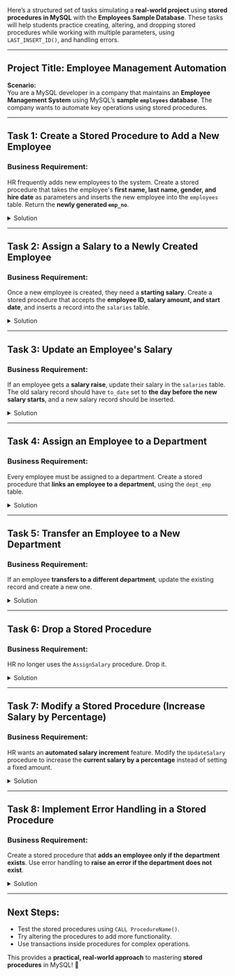 Here’s a structured set of tasks simulating a **real-world project** using **stored procedures in MySQL** with the **Employees Sample Database**. These tasks will help students practice creating, altering, and dropping stored procedures while working with multiple parameters, using `LAST_INSERT_ID()`, and handling errors.

---

## **Project Title: Employee Management Automation**
**Scenario:**  
You are a MySQL developer in a company that maintains an **Employee Management System** using MySQL’s **sample `employees` database**. The company wants to automate key operations using stored procedures.

---

## **Task 1: Create a Stored Procedure to Add a New Employee**
### **Business Requirement:**  
HR frequently adds new employees to the system. Create a stored procedure that takes the employee's **first name, last name, gender, and hire date** as parameters and inserts the new employee into the `employees` table. Return the **newly generated `emp_no`**.

<details>
<summary>Solution</summary>

```sql
DELIMITER //

CREATE PROCEDURE AddEmployee(
    IN p_first_name VARCHAR(14),
    IN p_last_name VARCHAR(16),
    IN p_gender ENUM('M', 'F'),
    IN p_hire_date DATE,
    OUT p_emp_no INT
)
BEGIN
    INSERT INTO employees (birth_date, first_name, last_name, gender, hire_date)
    VALUES (DATE_SUB(CURDATE(), INTERVAL FLOOR(RAND() * 40 + 20) YEAR), p_first_name, p_last_name, p_gender, p_hire_date);

    SET p_emp_no = LAST_INSERT_ID();
END //

DELIMITER ;
```

</details>

---

## **Task 2: Assign a Salary to a Newly Created Employee**
### **Business Requirement:**  
Once a new employee is created, they need a **starting salary**. Create a stored procedure that accepts the **employee ID, salary amount, and start date**, and inserts a record into the `salaries` table.

<details>
<summary>Solution</summary>

```sql
DELIMITER //

CREATE PROCEDURE AssignSalary(
    IN p_emp_no INT,
    IN p_salary INT,
    IN p_from_date DATE
)
BEGIN
    INSERT INTO salaries (emp_no, salary, from_date, to_date)
    VALUES (p_emp_no, p_salary, p_from_date, '9999-01-01');
END //

DELIMITER ;
```

</details>

---

## **Task 3: Update an Employee's Salary**
### **Business Requirement:**  
If an employee gets a **salary raise**, update their salary in the `salaries` table. The old salary record should have `to_date` set to **the day before the new salary starts**, and a new salary record should be inserted.

<details>
<summary>Solution</summary>

```sql
DELIMITER //

CREATE PROCEDURE UpdateSalary(
    IN p_emp_no INT,
    IN p_new_salary INT,
    IN p_effective_date DATE
)
BEGIN
    -- Update current salary record
    UPDATE salaries
    SET to_date = DATE_SUB(p_effective_date, INTERVAL 1 DAY)
    WHERE emp_no = p_emp_no AND to_date = '9999-01-01';

    -- Insert new salary record
    INSERT INTO salaries (emp_no, salary, from_date, to_date)
    VALUES (p_emp_no, p_new_salary, p_effective_date, '9999-01-01');
END //

DELIMITER ;
```

</details>

---

## **Task 4: Assign an Employee to a Department**
### **Business Requirement:**  
Every employee must be assigned to a department. Create a stored procedure that **links an employee to a department**, using the `dept_emp` table.

<details>
<summary>Solution</summary>

```sql
DELIMITER //

CREATE PROCEDURE AssignDepartment(
    IN p_emp_no INT,
    IN p_dept_no CHAR(4),
    IN p_from_date DATE
)
BEGIN
    INSERT INTO dept_emp (emp_no, dept_no, from_date, to_date)
    VALUES (p_emp_no, p_dept_no, p_from_date, '9999-01-01');
END //

DELIMITER ;
```

</details>

---

## **Task 5: Transfer an Employee to a New Department**
### **Business Requirement:**  
If an employee **transfers to a different department**, update the existing record and create a new one.

<details>
<summary>Solution</summary>

```sql
DELIMITER //

CREATE PROCEDURE TransferEmployee(
    IN p_emp_no INT,
    IN p_new_dept_no CHAR(4),
    IN p_transfer_date DATE
)
BEGIN
    -- Update the current department record
    UPDATE dept_emp
    SET to_date = DATE_SUB(p_transfer_date, INTERVAL 1 DAY)
    WHERE emp_no = p_emp_no AND to_date = '9999-01-01';

    -- Insert new department record
    INSERT INTO dept_emp (emp_no, dept_no, from_date, to_date)
    VALUES (p_emp_no, p_new_dept_no, p_transfer_date, '9999-01-01');
END //

DELIMITER ;
```

</details>

---

## **Task 6: Drop a Stored Procedure**
### **Business Requirement:**  
HR no longer uses the `AssignSalary` procedure. Drop it.

<details>
<summary>Solution</summary>

```sql
DROP PROCEDURE IF EXISTS AssignSalary;
```

</details>

---

## **Task 7: Modify a Stored Procedure (Increase Salary by Percentage)**
### **Business Requirement:**  
HR wants an **automated salary increment** feature. Modify the `UpdateSalary` procedure to increase the **current salary by a percentage** instead of setting a fixed amount.

<details>
<summary>Solution</summary>

```sql
DELIMITER //

CREATE PROCEDURE IncreaseSalaryByPercentage(
    IN p_emp_no INT,
    IN p_percentage DECIMAL(5,2),
    IN p_effective_date DATE
)
BEGIN
    DECLARE v_old_salary INT;
    
    -- Get the employee's current salary
    SELECT salary INTO v_old_salary 
    FROM salaries
    WHERE emp_no = p_emp_no AND to_date = '9999-01-01'
    ORDER BY from_date DESC
    LIMIT 1;
    
    -- Compute new salary
    SET v_old_salary = v_old_salary * (1 + p_percentage / 100);

    -- Update current salary record
    UPDATE salaries
    SET to_date = DATE_SUB(p_effective_date, INTERVAL 1 DAY)
    WHERE emp_no = p_emp_no AND to_date = '9999-01-01';

    -- Insert new salary record
    INSERT INTO salaries (emp_no, salary, from_date, to_date)
    VALUES (p_emp_no, v_old_salary, p_effective_date, '9999-01-01');
END //

DELIMITER ;
```

</details>

---

## **Task 8: Implement Error Handling in a Stored Procedure**
### **Business Requirement:**  
Create a stored procedure that **adds an employee only if the department exists**. Use error handling to **raise an error if the department does not exist**.

<details>
<summary>Solution</summary>

```sql
DELIMITER //

CREATE PROCEDURE SafeAddEmployee(
    IN p_first_name VARCHAR(14),
    IN p_last_name VARCHAR(16),
    IN p_gender ENUM('M', 'F'),
    IN p_hire_date DATE,
    IN p_dept_no CHAR(4)
)
BEGIN
    DECLARE v_dept_count INT;
    DECLARE CONTINUE HANDLER FOR SQLEXCEPTION SET v_dept_count = 0;

    -- Check if department exists
    SELECT COUNT(*) INTO v_dept_count FROM departments WHERE dept_no = p_dept_no;

    -- If department does not exist, signal an error
    IF v_dept_count = 0 THEN
        SIGNAL SQLSTATE '45000'
        SET MESSAGE_TEXT = 'Department does not exist!';
    ELSE
        -- Insert the employee
        INSERT INTO employees (birth_date, first_name, last_name, gender, hire_date)
        VALUES (DATE_SUB(CURDATE(), INTERVAL FLOOR(RAND() * 40 + 20) YEAR), p_first_name, p_last_name, p_gender, p_hire_date);
    END IF;
END //

DELIMITER ;
```

</details>

---

## **Next Steps:**
- Test the stored procedures using `CALL ProcedureName()`.
- Try altering the procedures to add more functionality.
- Use transactions inside procedures for complex operations.

This provides a **practical, real-world approach** to mastering **stored procedures** in MySQL! 🚀